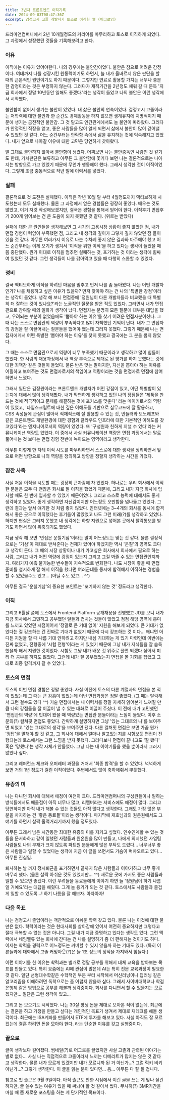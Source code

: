 ```yaml
---
title: 3년차 프론트엔드 이직기록
date: 2024-09-03T08:47:36Z
excerpt: 검정고시 고졸 개발자가 토스로 이직한 썰 (어그로임)
---
```


드라마앤컴퍼니에서 2년 10개월정도의 커리어를 마무리하고 토스로 이직하게 되었다. 그 과정에서 성장했던 것들을 기록해보려고 한다.

### 이유

이직에는 이유가 있어야한다. 나의 경우에는 불안감이었다. 불안은 참으로 어려운 감정이다. 여태까지 나를 성장시킨 원동력이기도 하면서, 늘 내가 올바르지 않은 판단을 할 때의 근본적인 원인이기도 하기 때문이다. 그렇지만 연료로 활용할 가치는 너무나 충분한 감정이라는 것은 부정하지 않는다. 그러다가 재직기간을 2년정도 채워 갈 때 문득 '지금 회사에서 정말 10년동안 일해도 좋겠다.'라는 생각이 들었고 나의 불안은 이런 생각에서 시작했다.

불안함이 없어서 생기는 불안이 있었다. 내 삶은 불안의 연속이었다. 검정고시 고졸이라는 저학력에 대한 불안과 한 순간도 경제활동을 하지 않으면 생계유지에 치명적이기 때문에 생기는 금전적인 불안감. 그 것 말고도 인간관계에서도 늘 불안이 따라왔다. 그러다가 안정적인 직장을 얻고, 좋은 사람들을 많이 알게 되면서 삶에서 불안이 많이 걷어낼 수 있었던 것 같다. 어느 순간부터는 안락함 속에서 삶을 유지하는 것에 익숙해지고 있었다. 내가 앞으로 나아갈 이유에 대한 고민은 당연하게 찾아왔다.

말 그대로 불안하지 않아서 불안함이 생겼다. 어찌보면 나는 불안중독인 사람인 것 같기도 한데, 가치판단은 보류하고 아무튼 그 불안함에 쫓기다 보면 나는 결론적으로는 나아지는 방향으로 가고 있었기 때문에 무언가 행동해야 했다. 그래서 생각한 것이 이직이었다. 그렇게 조금 충동적으로 작년 말에 이력서를 넣었다.

### 실패

결론적으로 첫 도전은 실패했다. 이직은 작년 10월 말 부터 4월정도까지 액티브하게 시도했는데 모두 실패했다. 물론 그 과정에서 얻은 경험들은 굉장히 좋았다. 배우는 것도 많았고, 이거 저것 작성해보겠지만, 결국은 경험을 통해서 얻어야 한다. 이직후기 면접후기 200개 읽어보는 건 큰 도움이 되지 못했던 것 같다. (위로는 받았다)

실패에 대한 큰 원인들을 생각해보면 그 시기의 고용시장 상황이 좋지 않았던 점, 내가 면접 경험이 턱없이 부족했던 점, 그리고 내 생각의 깊이가 그렇게 깊지 않았던 점 들이 있을 것 같다. 아무튼 여러가지 이유로 나는 수차례 좋지 않은 결과와 마주해야 했고 어느 순간부터는 이게 오기가 생겨서 '이직을 위한 이직'을 하고 있다는 생각이 들었을 때 쯤 중단했다. 뭔가 이대로 이직을 멈추면 실패하는 것, 포기하는 것 이라는 생각에 휩싸여 있었던 것 같다. 그런 생각들이 나를 갉아먹고 있을 때 다행히 스톱할 수 있었다.

### 정비

결국 액티브하게 이직을 하려던 마음을 멈추고 먼저 나를 좀 돌아봤다. 나는 어떤 개발자인가? 나를 채용하고 싶은 이유가 있을까? 먼저 찾아야 하는 건 나의 '특별한 강점'이라는 생각이 들었다. 생각 해 보니 면접중에 '정원님이 다른 개발자들과 비교했을 때 특별히 더 잘하는 것이 있나요?'라는 노골적인 질문을 받은 적도 있었다. 그러면서 내가 면접관으로 참여할 때의 일화가 생각이 났다. 면접자는 분명히 모든 질문에 대부분 대답을 했고, 우려되는 부분이 없었음에도 '뽑아야 하는 이유'를 찾기 어려운 면접자분이셨다. 그 때 나는 스스로 면접관의 역량이 부족하다고 많이 자책했던 기억이 난다. 내가 그 면접자의 강점을 잘 이끌어내는 질문들을 했어야 했는데 그러지 못했다. 그렇기 때문에 나는 면접자에게서 어떤 특별한 '뽑아야 하는 이유'를 찾지 못했고 결국에는 그 분을 뽑지 않았다.

그 때는 스스로 면접관으로서 역량이 너무 부족했기 때문이라고 생각하고 많이 힘들어 했었다. 한 사람의 채용과정에서 내 역량 부족으로 제대로 된 평가를 하지 못했다는 것에 대한 죄책감 같은 것들이 들었다. 물론 반은 맞는 말이지만, 자신을 뽑아야 하는 이유를 어필하고 보여주는 것도 면접자로서의 책임이고 역량이라는 것을 면접자로 면접에 참여하면서 느꼈다.

그래서 일단은 김정원이라는 프론트엔드 개발자가 어떤 강점이 있고, 어떤 특별함이 있는지에 대해서 많이 생각해봤다. 내가 막연하게 생각하고 있던 나의 장점들은 '제품을 만드는 것에 적극적이고 문제를 해결하는 것에 포커스를 맞춘다' 라는 메이커로서의 역량이 있었고, '타입스크립트에 대한 깊은 이해도를 기반으로 실무코드에 잘 활용하고, CSS 속성들에 관심이 많아서 적재적소에 잘 활용할 수 있는 것, 번들러와 모노레포와 같은 프론트엔드 개발환경에 대한 경험과 클라우드 인프라에 대한 기본적인 이해도를 갖고있다'라는 엔지니어로서의 역량이 있었다. 또 '구성원과 친하게 지낼 수 있다'라는 커뮤니케이션 역량도 있었다. 이 중에서 사실 커뮤니케이션 역량은 면접 과정에서는 말로 풀어내는 것 보다는 면접 경험 전반에 녹아드는 영역이라고 생각한다.

아무튼 이렇게 한 차례 이직 시도를 마무리하면서 스스로에 대한 생각을 정리하면서 앞으로 어떤 방향으로 나의 역량을 정의하고 방향을 정할지 생각하는 시간을 가졌다.

### 잠깐 사족

사실 처음 이직을 시도할 때는 굉장히 근자감에 차 있었다. 하나로는 우리 회사에서 이직한 분들은 모두 다 괜찮은 회사로 잘 이직을 했었기 때문에, 그리고 내가 지금 회사에 입사할 때도 한 번에 입사할 수 있었기 때문이었다. 그리고 스스로 능력에 대해서도 좋게 생각하고 있었다. 좋게 생각하면 자신감이지만 어느정도 오만함을 넘나들고 있었다. 그런데 결과는 앞서 얘기한 것 처럼 좋지 않았다. 인터넷에는 3~4개의 회사를 동시에 합격해서 좋은 곳으로 이직했다는 후기들이 많았었고 나도 그런 미래(?)를 생각하고 있었다. 하지만 현실은 그러지 못했고 내 생각에는 하향 지원으로 넣어본 곳에서 탈락통보를 받기도 하면서 많이 위축되기도 했었다.

지금 생각 해 보면 '면접은 운칠기삼'이라는 말이 어느정도는 맞는 것 같다. 물론 결정적으로는 '기삼'이 제대로 받쳐준다는 전제가 있어야 하겠지만 역시 '운칠'의 영역도 크다고 생각이 든다. 그 때의 시장 상황이나 내가 가고싶은 회사에서 회사에서 필요로 하는 사람, 그리고 내가 어떤 역량에 강점이 있는지 그리고 그걸 봐줄 수 있는 면접관인지까지. 여러가지 예측 불가능한 변수들이 지속적으로 변화한다. 나도 시장이 좋을 때 면접 준비를 철저하게 잘 해서 이직을 했다면 여러군데를 동시에 합격해서 이직하는 경험을 할 수 있었을수도 있고... (아닐 수도 있고... ^^)

아무튼 결국 '운칠기삼'의 중요한 포인트는 '포기하지 않는 것' 정도라고 생각한다.

### 이직

그리고 6월달 쯤에 토스에서 Frontend Platform 공개채용을 진행했고 JD를 보니 내가 지금 회사에서 고민하고 공부했던 일들과 겹치는 것들이 많았고 점점 해당 영역에 흥미를 느끼고 있었던 시점이어서 '정말로 큰 기대 없이' 지원을 해보게 되었다. 큰 기대가 없었다는 걸 강조하는 건 진짜로 기대가 없었기 때문에 다시 강조하는 것 이다... 왜냐면 어디든 지원을 할 때 나름 기대 안하려고 하지만 내심 기대하는 게 있기 마련인데 이번에는 진짜 없었고, 전형중에 '시험 전형'이라는 게 있었기 때문에 그냥 내가 지식들을 잘 습득했을까 해서 지원한 것이었다. 시험도 그냥 내가 배운 것 위주로 풀면 되겠다 싶어서 미리 더 공부를 하지도 않았다. 그런데 내가 잘 공부했었는지 면접을 볼 기회를 잡았고 그대로 최종 합격까지 갈 수 있었다.

### 토스의 면접

토스의 이번 면접 경험은 정말 좋았다. 사실 이전에 토스의 다른 계열사의 면접을 본 적이 있었는데 그 때는 큰 감흥이 없었는데 이번 면접과정은 정말 좋았다. (그 때는 탈락해서 그런 걸수도 있다 ^^) 기술 면접에서는 내 이력서를 정말 자세히 읽어본게 느껴질 만큼 나의 강점들을 잘 이끌어 낼 수 있는 대화로 이끌어 주셨다. 이 전에 내가 고민했던 '면접관의 역량'에 빗대어 봤을 때 역량있는 면접관 분들이라는 느낌이 들었다. 이후 소문의(?) 컬쳐핏 면접도 좋았다. 간략하게 설명하자면 그냥 '있는 그대로의 나'를 보여주면 되었고 '있는 그대로의 생각'을 보여주면 됐다. 다른 컬쳐핏 면접은 보면 가끔 뭔가 '정답'을 말해야 할 것 같고, 그 회사에 대해서 얼마나 알고있는지를 시험보듯 면접이 진행되는데 토스에서는 그런 느낌을 받지 못했다. 그러다보니 면접이 끝나고도 '잘 봤다' 혹은 '망했다'는 생각 자체가 안들었다. 그냥 나는 내 이야기들을 했을 뿐이라서 그러지 않았나 싶다.

그리고 레퍼런스 체크와 오퍼레터 과정을 거쳐서 '최종 합격'을 할 수 있었다. 넉넉하게 보면 거의 1년 정도가 걸린 이직이었다. 주변에서도 많이 축하해줘서 뿌듯했다.

### 유종의 미

나는 다니던 회사에 대해서 애정이 여전히 크다. 드라마앤컴퍼니의 구성원들이나 일하는 방식들에서도 배울점이 아직 너무나 많고, 리멤버라는 서비스에도 애정이 많다. 그리고 당연하지만 아직 내가 해볼 수 있는 것들도 아직 많다고 생각한다. 그래도 가장 많은 부분을 차지하는 건 '좋은 동료들'이라는 생각이다. 마지막에 재호님과의 원온원에서도 그 얘기를 하면서 살짝 울먹거리기까지 했을 정도였다.

아무튼 그래서 남은 시간동안 최대한 유종의 미를 지키고 싶었다. 인수인계할 수 있는 것들을 문서화하고 같이 일했던 사람들과 원온원을 많이 만들고, 나에게 의지했던 사업팀 사람들도 나의 부재가 크지 않도록 파트원 분들에게 많은 부탁도 드렸다... 너무너무 좋은 사람들과 일할 수 있었다는 생각에 지금 이 글을 쓰면서도 가슴이 벅차오르고 있다... 아무튼 진심임.

퇴사하는 날 까지 정시퇴근을 포기하면서 끝까지 많은 사람들과 이야기하고 너무 좋게 마무리 했다. (물론 살짝 아쉬운 것도 있었지만... ^^) 새로운 곳에 가서도 좋은 사람들과 일할 수 있으면 좋겠다. 이런 우려들을 동료들에게 이야기 하면 늘 '정원님이 하기 나름일 거예요'라는 대답을 해줬다. 그게 늘 용기가 되는 것 같다. 토스에서도 사람들과 즐겁게 일할 수 있도록...! 하기 나름을 잘 해보자. 아자아자!

### 다음 목표

나는 검정고시 졸업이라는 객관적으로 아쉬운 학력 갖고 있다. 물론 나는 이것에 대한 불만은 없다. 학력이라는 것은 현대사회를 살아감에 있어서 여전히 중요하지만 그렇다고 절대 극복할 수 없는 것은 아니다. 그걸 내가 지금 증명하고 있다는 생각도 있다. 그런 맥락에서 네임밸류 있는 회사에 간다는 건 나를 설명하기 좀 더 편해지는 것이기도 하다. 이제는 학력을 경력으로 어느정도는 커버할 수 있지 않을까 하는 기대도 있다. (특히 어른들과에 대화에서 고졸 커밍아웃(?)은 늘 1초 정도의 정적을 가져와서 힘들다.)

이런 이야기를 한 이유는 학력과는 별개로 정말 공부를 위해서 대체 교육을 받아보는 목표를 만들고 있다. 특히 요즘에는 AI에 관심이 많은데 AI는 특히 전문 교육과정이 필요한 것 같다. 일단 선형대수학같은 수학적인 부분 부터 시작해서 머신러닝이나 딥러닝 같은 알고리즘을 이해하려면 독학으로는 좀 어렵지 않을까 싶다. 그래서 사이버대학교나 학점은행제 같은 방법으로 공부를 해볼까 생각중이다. 회사를 다니면서 할 수 있을지는 모르겠지만... 일단은 그런 생각이 있고...

그리고 돈 모으기도 시작했다. 나는 30살 평생 돈을 제대로 모아본 적이 없는데, 최근에는 결혼을 하고 가정을 만들고 싶다는 개인적인 목표가 생겨서 제대로 재테크를 해볼 생각이다. 최근에는 ISA계좌를 만들어서 ETF에 투자를 해보고 있다. 사실 아직도 잘 모르겠는데 결혼 하려면 돈을 모아야 한다. 라는 단순한 이유를 갖고 실행중이다.

### 끝으로

글이 생각보다 길어졌다. 썸네일(?)로 어그로를 끌었지만 사실 고졸과 관련된 이야기는 별로 없다... 사실 나는 직접적으로 고졸이라서 느끼는 디메리트가 많지는 않은 것 같다고 생각한다. 물론 내가 모르게 있겠지만 내가 모르니까 된 거 아닌가...? 그럼 럭키 비키 아닌가...? 그렇게 생각한다. 이 글을 읽는 분이 있다면... 음... 아무튼 다 잘 될 겁니다.

참고로 첫 출근은 9월 9일이다. 아직 출근도 안한 시점에서 이런 글을 쓰는 게 맞나 싶긴하지만, 글 쓸수 있는 여유가 있을 때 써놔야 할 것 같아서 썼다. 무사히(?) 3MR기간을 마칠 때 쯤 새로운 포스팅을 하는 게 단기적인 목표이다.
